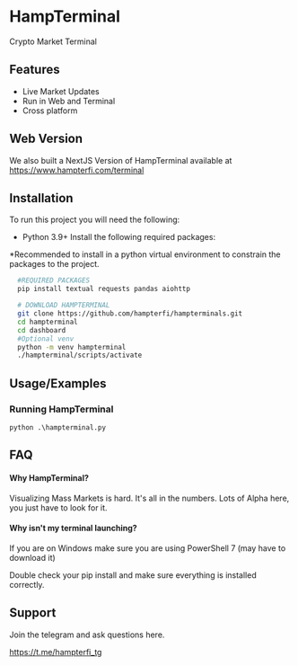 # HampTerminal

Crypto Market Terminal

## Features

- Live Market Updates
- Run in Web and Terminal
- Cross platform

## Web Version

We also built a NextJS Version of HampTerminal available at https://www.hampterfi.com/terminal

## Installation

To run this project you will need the following:

- Python 3.9+
  Install the following required packages:

\*Recommended to install in a python virtual environment to constrain the packages to the project.

```bash
  #REQUIRED PACKAGES
  pip install textual requests pandas aiohttp

  # DOWNLOAD HAMPTERMINAL
  git clone https://github.com/hampterfi/hampterminals.git
  cd hampterminal
  cd dashboard
  #Optional venv
  python -m venv hampterminal
  ./hampterminal/scripts/activate


```

## Usage/Examples

### Running HampTerminal

```
python .\hampterminal.py
```

## FAQ

#### Why HampTerminal?

Visualizing Mass Markets is hard. It's all in the numbers. Lots of Alpha here, you just have to look for it.

#### Why isn't my terminal launching?

If you are on Windows make sure you are using PowerShell 7 (may have to download it)

Double check your pip install and make sure everything is installed correctly.

## Support

Join the telegram and ask questions here.

https://t.me/hampterfi_tg

